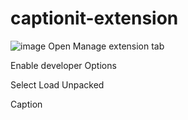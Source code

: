 # captionit-extension


![image](https://user-images.githubusercontent.com/73872418/111870771-a1fc9f80-89ac-11eb-9efb-c47409515852.png)
Open Manage extension tab

Enable developer Options

Select Load Unpacked 

Caption
